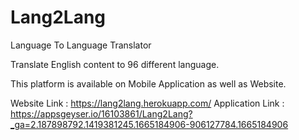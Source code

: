 # Lang2Lang
Language To Language Translator

Translate English content to 96 different language.

This platform is available on Mobile Application as well as Website.

Website Link : https://lang2lang.herokuapp.com/
Application Link : https://appsgeyser.io/16103861/Lang2Lang?_ga=2.187898792.1419381245.1665184906-906127784.1665184906
